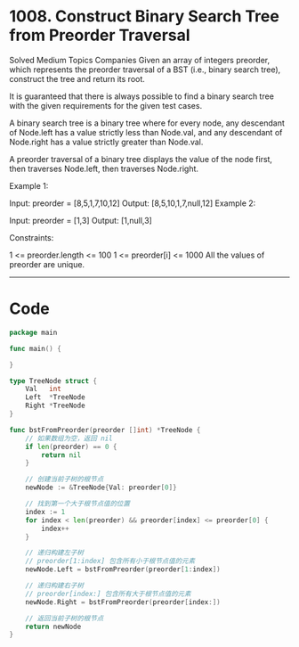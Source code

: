 # 1008. Construct Binary Search Tree from Preorder Traversal

Solved
Medium
Topics
Companies
Given an array of integers preorder, which represents the preorder traversal of a BST (i.e., binary search tree), construct the tree and return its root.

It is guaranteed that there is always possible to find a binary search tree with the given requirements for the given test cases.

A binary search tree is a binary tree where for every node, any descendant of Node.left has a value strictly less than Node.val, and any descendant of Node.right has a value strictly greater than Node.val.

A preorder traversal of a binary tree displays the value of the node first, then traverses Node.left, then traverses Node.right.

Example 1:

Input: preorder = [8,5,1,7,10,12]
Output: [8,5,10,1,7,null,12]
Example 2:

Input: preorder = [1,3]
Output: [1,null,3]

Constraints:

1 <= preorder.length <= 100
1 <= preorder[i] <= 1000
All the values of preorder are unique.

---

# Code

```go
package main

func main() {

}

type TreeNode struct {
	Val   int
	Left  *TreeNode
	Right *TreeNode
}

func bstFromPreorder(preorder []int) *TreeNode {
	// 如果数组为空，返回 nil
	if len(preorder) == 0 {
		return nil
	}

	// 创建当前子树的根节点
	newNode := &TreeNode{Val: preorder[0]}

	// 找到第一个大于根节点值的位置
	index := 1
	for index < len(preorder) && preorder[index] <= preorder[0] {
		index++
	}

	// 递归构建左子树
	// preorder[1:index] 包含所有小于根节点值的元素
	newNode.Left = bstFromPreorder(preorder[1:index])

	// 递归构建右子树
	// preorder[index:] 包含所有大于根节点值的元素
	newNode.Right = bstFromPreorder(preorder[index:])

	// 返回当前子树的根节点
	return newNode
}
```
